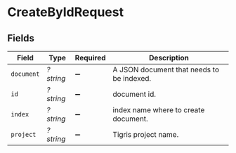 # CreateByIdRequest


## Fields

| Field                                     | Type                                      | Required                                  | Description                               |
| ----------------------------------------- | ----------------------------------------- | ----------------------------------------- | ----------------------------------------- |
| `document`                                | *?string*                                 | :heavy_minus_sign:                        | A JSON document that needs to be indexed. |
| `id`                                      | *?string*                                 | :heavy_minus_sign:                        | document id.                              |
| `index`                                   | *?string*                                 | :heavy_minus_sign:                        | index name where to create document.      |
| `project`                                 | *?string*                                 | :heavy_minus_sign:                        | Tigris project name.                      |